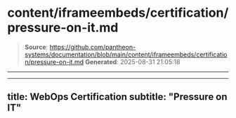 # content/iframeembeds/certification/pressure-on-it.md

> **Source**: https://github.com/pantheon-systems/documentation/blob/main/content/iframeembeds/certification/pressure-on-it.md
> **Generated**: 2025-08-31 21:05:18

---

---
title: WebOps Certification
subtitle: "Pressure on IT"
---

<Partial file="certification-guide/pressure-on-it.md" />
